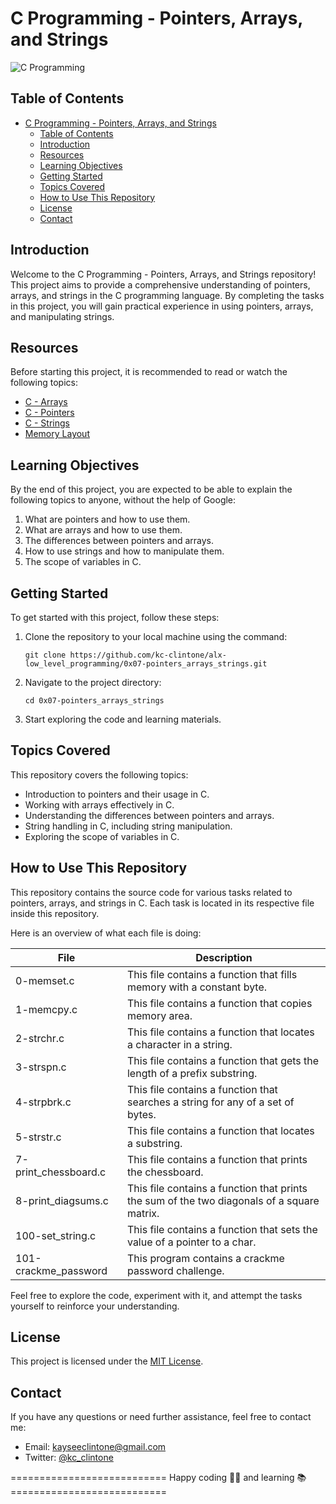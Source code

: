 # C Programming - Pointers, Arrays, and Strings

![C Programming](https://www.getpaidcoursefree.com/wp-content/uploads/2023/03/Master-The-C-Programming-Language.jpg)

## Table of Contents

- [C Programming - Pointers, Arrays, and Strings](#c-programming---pointers-arrays-and-strings)
  - [Table of Contents](#table-of-contents)
  - [Introduction](#introduction)
  - [Resources](#resources)
  - [Learning Objectives](#learning-objectives)
  - [Getting Started](#getting-started)
  - [Topics Covered](#topics-covered)
  - [How to Use This Repository](#how-to-use-this-repository)
  - [License](#license)
  - [Contact](#contact)

## Introduction

Welcome to the C Programming - Pointers, Arrays, and Strings repository! This project aims to provide a comprehensive understanding of pointers, arrays, and strings in the C programming language. By completing the tasks in this project, you will gain practical experience in using pointers, arrays, and manipulating strings.

## Resources

Before starting this project, it is recommended to read or watch the following topics:

- [C - Arrays](https://www.tutorialspoint.com/cprogramming/c_arrays.htm)
- [C - Pointers](https://www.tutorialspoint.com/cprogramming/c_strings.htm)
- [C - Strings](https://www.tutorialspoint.com/cprogramming/c_strings.htm)
- [Memory Layout](https://aticleworld.com/memory-layout-of-c-program/)

## Learning Objectives

By the end of this project, you are expected to be able to explain the following topics to anyone, without the help of Google:

1. What are pointers and how to use them.
2. What are arrays and how to use them.
3. The differences between pointers and arrays.
4. How to use strings and how to manipulate them.
5. The scope of variables in C.

## Getting Started

To get started with this project, follow these steps:

1. Clone the repository to your local machine using the command:
   ```
   git clone https://github.com/kc-clintone/alx-low_level_programming/0x07-pointers_arrays_strings.git
   ```
2. Navigate to the project directory:
   ```
   cd 0x07-pointers_arrays_strings
   ```
3. Start exploring the code and learning materials.

## Topics Covered

This repository covers the following topics:

- Introduction to pointers and their usage in C.
- Working with arrays effectively in C.
- Understanding the differences between pointers and arrays.
- String handling in C, including string manipulation.
- Exploring the scope of variables in C.

## How to Use This Repository

This repository contains the source code for various tasks related to pointers, arrays, and strings in C. Each task is located in its respective file inside this repository.

Here is an overview of what each file is doing:

| File                 | Description                                                                                                                                         |
| -------------------- | --------------------------------------------------------------------------------------------------------------------------------------------------- |
| 0-memset.c           | This file contains a function that fills memory with a constant byte.                                                                               |
| 1-memcpy.c           | This file contains a function that copies memory area.                                                                                              |
| 2-strchr.c           | This file contains a function that locates a character in a string.                                                                                  |
| 3-strspn.c           | This file contains a function that gets the length of a prefix substring.                                                                            |
| 4-strpbrk.c          | This file contains a function that searches a string for any of a set of bytes.                                                                     |
| 5-strstr.c           | This file contains a function that locates a substring.                                                                                              |
| 7-print_chessboard.c | This file contains a function that prints the chessboard.                                                                                            |
| 8-print_diagsums.c   | This file contains a function that prints the sum of the two diagonals of a square matrix.                                                           |
| 100-set_string.c     | This file contains a function that sets the value of a pointer to a char.                                                                             |
| 101-crackme_password | This program contains a crackme password challenge.                                                                                                  |

Feel free to explore the code, experiment with it, and attempt the tasks yourself to reinforce your understanding.

## License

This project is licensed under the [MIT License](link_to_license).

## Contact

If you have any questions or need further assistance, feel free to contact me:

- Email: kayseeclintone@gmail.com
- Twitter: [@kc_clintone](https://twitter.com/kc_clintone)

=========================== Happy coding 👨‍💻 and learning 📚 ===========================
